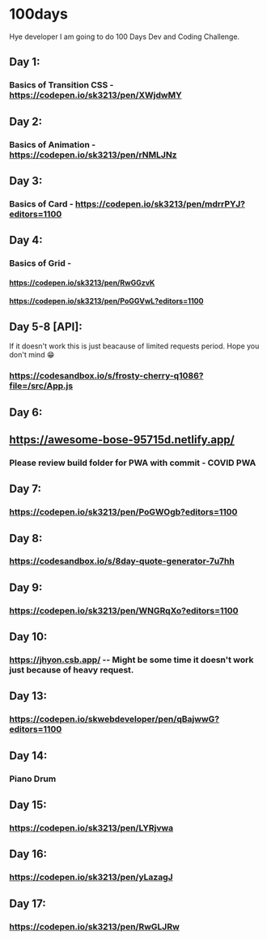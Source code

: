 # 100days
Hye developer I am going to do 100 Days Dev and Coding Challenge.
## Day 1:
### Basics of Transition CSS - https://codepen.io/sk3213/pen/XWjdwMY
## Day 2:
### Basics of Animation - https://codepen.io/sk3213/pen/rNMLJNz
## Day 3:
### Basics of Card - https://codepen.io/sk3213/pen/mdrrPYJ?editors=1100
## Day 4:
### Basics of Grid -
#### https://codepen.io/sk3213/pen/RwGGzvK
#### https://codepen.io/sk3213/pen/PoGGVwL?editors=1100
## Day 5-8 [API]:
If it doesn't work this is just beacause of limited requests period. Hope you don't mind 😁
### https://codesandbox.io/s/frosty-cherry-q1086?file=/src/App.js
## Day 6:
## https://awesome-bose-95715d.netlify.app/
### Please review build folder for PWA with commit - COVID PWA 
## Day 7:
### https://codepen.io/sk3213/pen/PoGWOgb?editors=1100
## Day 8:
### https://codesandbox.io/s/8day-quote-generator-7u7hh
## Day 9:
### https://codepen.io/sk3213/pen/WNGRqXo?editors=1100
## Day 10:
### https://jhyon.csb.app/   -- Might be some time it doesn't work just because of heavy request.
## Day 13:
### https://codepen.io/skwebdeveloper/pen/qBajwwG?editors=1100  
## Day 14:
### Piano Drum 
## Day 15:
### https://codepen.io/sk3213/pen/LYRjvwa
## Day 16:
### https://codepen.io/sk3213/pen/yLazagJ
## Day 17:
### https://codepen.io/sk3213/pen/RwGLJRw

